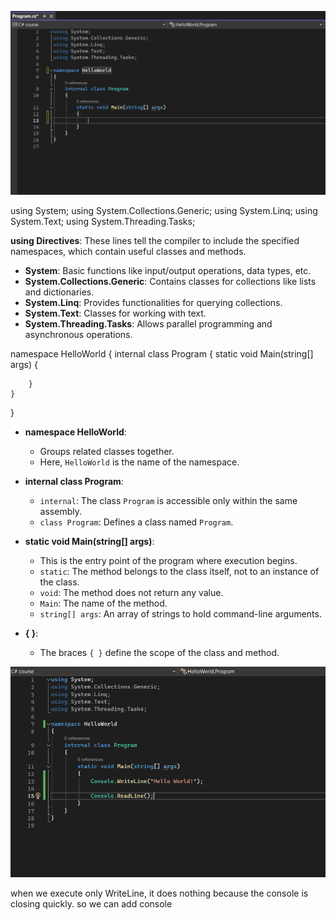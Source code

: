![](images/Pasted%20image%2020240611105741.png)

using System;
using System.Collections.Generic;
using System.Linq;
using System.Text;
using System.Threading.Tasks;

**using Directives**: These lines tell the compiler to include the specified namespaces, which contain useful classes and methods.

- **System**: Basic functions like input/output operations, data types, etc.
- **System.Collections.Generic**: Contains classes for collections like lists and dictionaries.
- **System.Linq**: Provides functionalities for querying collections.
- **System.Text**: Classes for working with text.
- **System.Threading.Tasks**: Allows parallel programming and asynchronous operations.

namespace HelloWorld
{
    internal class Program
    {
        static void Main(string[] args)
        {

        }
    }
}

- **namespace HelloWorld**:
    
    - Groups related classes together.
    - Here, `HelloWorld` is the name of the namespace.
- **internal class Program**:
    
    - `internal`: The class `Program` is accessible only within the same assembly.
    - `class Program`: Defines a class named `Program`.
- **static void Main(string[] args)**:
    
    - This is the entry point of the program where execution begins.
    - `static`: The method belongs to the class itself, not to an instance of the class.
    - `void`: The method does not return any value.
    - `Main`: The name of the method.
    - `string[] args`: An array of strings to hold command-line arguments.
- **{ }**:
    
    - The braces `{ }` define the scope of the class and method.

![](images/Pasted%20image%2020240611120815.png)

when we execute only WriteLine, it does nothing because the console is closing quickly. so we can add console


